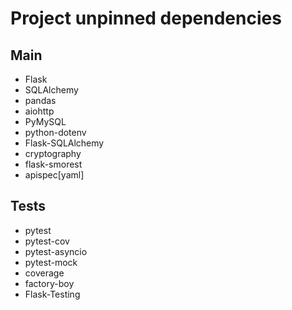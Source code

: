 # Project unpinned dependencies

## Main

- Flask
- SQLAlchemy
- pandas
- aiohttp
- PyMySQL
- python-dotenv
- Flask-SQLAlchemy
- cryptography
- flask-smorest
- apispec[yaml]

## Tests

- pytest
- pytest-cov
- pytest-asyncio
- pytest-mock
- coverage
- factory-boy
- Flask-Testing
